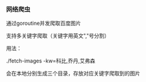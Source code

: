 ### 网络爬虫
通过goroutine并发爬取百度图片

支持多关键字爬取（关键字用英文","号分割）

用法：

./fetch-images -kw=科比,乔丹,艾弗森

会在本地分别生成三个目录，存放对应关键字爬取到的图片